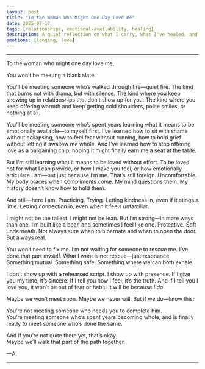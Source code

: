 ```yaml
---
layout: post
title: "To the Woman Who Might One Day Love Me"
date: 2025-07-17
tags: [relationships, emotional-availability, healing]
description: A quiet reflection on what I carry, what I've healed, and what I still long for in love.
emotions: [longing, love]
---
```



---

To the woman who might one day love me,

You won’t be meeting a blank slate.

You’ll be meeting someone who’s walked through fire—quiet fire. The kind that burns not with drama, but with silence. The kind where you keep showing up in relationships that don’t show up for you. The kind where you keep offering warmth and keep getting cold shoulders, polite smiles, or nothing at all.

You’ll be meeting someone who’s spent years learning what it means to be emotionally available—to myself first. I’ve learned how to sit with shame without collapsing, how to feel fear without running, how to hold grief without letting it swallow me whole. And I’ve learned how to stop offering love as a bargaining chip, hoping it might finally earn me a seat at the table.

But I’m still learning what it means to be loved without effort. To be loved not for what I can provide, or how I make you feel, or how emotionally articulate I am—but just because I’m me. That’s still foreign. Uncomfortable. My body braces when compliments come. My mind questions them. My history doesn’t know how to hold them.

And still—here I am. Practicing. Trying. Letting kindness in, even if it stings a little. Letting connection in, even when it feels unfamiliar.

I might not be the tallest. I might not be lean. But I’m strong—in more ways than one. I’m built like a bear, and sometimes I feel like one. Protective. Soft underneath. Not always sure when to hibernate and when to open the door. But always real.

You won’t need to fix me. I’m not waiting for someone to rescue me. I’ve done that part myself. What I want is not rescue—just resonance. Something mutual. Something safe. Something where we can both exhale.

I don’t show up with a rehearsed script. I show up with presence. If I give you my time, it’s sincere. If I tell you how I feel, it’s the truth. And if I tell you I love you, it won’t be out of fear or habit. It will be because *I do*.

Maybe we won’t meet soon. Maybe we never will. But if we do—know this:

You’re not meeting someone who needs you to complete him.  
You’re meeting someone who’s spent years becoming whole, and is finally ready to meet someone who’s done the same.

And if you’re not quite there yet, that’s okay.  
Maybe we’ll walk that part of the path together.

—A.


---
